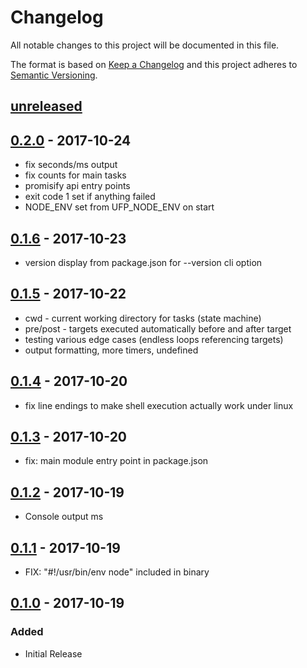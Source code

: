 # Changelog
All notable changes to this project will be documented in this file.

The format is based on [Keep a Changelog](http://keepachangelog.com/en/1.0.0/)
and this project adheres to [Semantic Versioning](http://semver.org/spec/v2.0.0.html).

## [unreleased]

## [0.2.0] - 2017-10-24

- fix seconds/ms output
- fix counts for main tasks
- promisify api entry points
- exit code 1 set if anything failed
- NODE_ENV set from UFP_NODE_ENV on start

## [0.1.6] - 2017-10-23

- version display from package.json for --version cli option

## [0.1.5] - 2017-10-22

- cwd - current working directory for tasks (state machine)
- pre/post - targets executed automatically before and after target
- testing various edge cases (endless loops referencing targets)
- output formatting, more timers, undefined

## [0.1.4] - 2017-10-20

- fix line endings to make shell execution actually work under linux

## [0.1.3] - 2017-10-20

- fix: main module entry point in package.json

## [0.1.2] - 2017-10-19

- Console output ms 

## [0.1.1] - 2017-10-19

- FIX: "#!/usr/bin/env node" included in binary

## [0.1.0] - 2017-10-19

### Added
- Initial Release


[Unreleased]: https://bitbucket.org/frontendsolutions/ufp-core/branches/compare/0.2.0...develop
[0.2.0]: https://github.com/FrontendSolutionsGmbH/ufp-make/compare/0.1.6...0.2.0
[0.1.6]: https://github.com/FrontendSolutionsGmbH/ufp-make/compare/0.1.5...0.1.6
[0.1.5]: https://github.com/FrontendSolutionsGmbH/ufp-make/compare/0.1.4...0.1.5
[0.1.4]: https://github.com/FrontendSolutionsGmbH/ufp-make/compare/0.1.3...0.1.4
[0.1.3]: https://github.com/FrontendSolutionsGmbH/ufp-make/compare/0.1.2...0.1.3
[0.1.2]: https://github.com/FrontendSolutionsGmbH/ufp-make/compare/0.1.1...0.1.2
[0.1.1]: https://github.com/FrontendSolutionsGmbH/ufp-make/compare/0.1.0...0.1.1
[0.1.0]: https://github.com/FrontendSolutionsGmbH/ufp-make/commits/0.1.0
